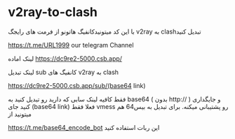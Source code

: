 # v2ray-to-clash
با این کد میتونیدکانفیگ هاتونو از فرمت های رایجگ v2ray به clashتبدیل کنید 


https://t.me/URL1999 our telegram Channel

لینک اماده
https://dc9re2-5000.csb.app/

لینک تبدیل sub کانفیگ های v2ray به clash


https://dc9re2-5000.csb.app/sub/(base64 link)


فقط کافیه لینک سابی که دارید رو تبدیل کنید به base64 ( بدون http:// ) و جایگداری کنید جای (base64 link) فعلا فقط vmess رو پشتیبانی میکنه.
برای تبدیل به بیس64 هم میتونید از 

https://t.me/base64_encode_bot
این ربات استفاده کنید
